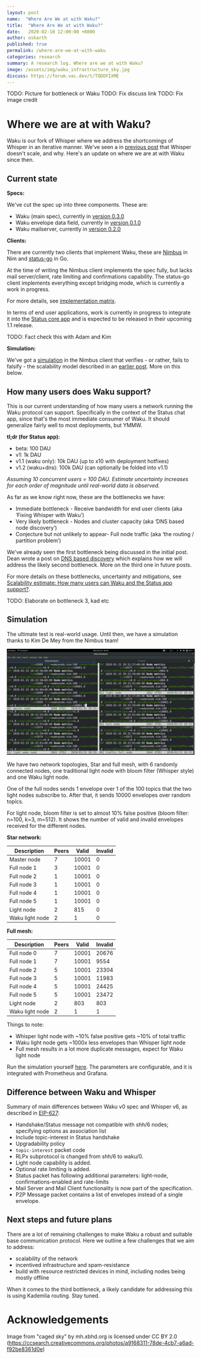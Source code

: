 ```yaml
---
layout: post
name:  "Where Are We at with Waku?"
title:  "Where Are We at with Waku?"
date:   2020-02-10 12:00:00 +0800
author: oskarth
published: true
permalink: /where-are-we-at-with-waku
categories: research
summary: A research log. Where are we at with Waku?
image: /assets/img/waku_infrastructure_sky.jpg
discuss: https://forum.vac.dev/t/TODOFIXME
---
```


TODO: Picture for bottleneck or Waku
TODO: Fix discuss link
TODO: Fix image credit

# Where we are at with Waku?

Waku is our fork of Whisper where we address the shortcomings of Whisper in an iterative manner. We've seen a in [previous post](https://vac.dev/fixing-whisper-with-waku) that Whisper doesn't scale, and why. Here's an update on where we are at with Waku since then.

## Current state

**Specs:**

We've cut the spec up into three components. These are:

- Waku (main spec), currently in [version 0.3.0](https://specs.vac.dev/waku/waku.html)
- Waku envelope data field, currently in [version 0.1.0](https://specs.vac.dev/waku/envelope-data-format.html)
- Waku mailserver, currently in [version 0.2.0](https://specs.vac.dev/waku/mailserver.html)

**Clients:**

There are currently two clients that implement Waku, these are [Nimbus](https://github.com/status-im/nimbus/tree/master/waku) in Nim and [status-go](https://github.com/status-im/status-go) in Go.

At the time of writing the Nimbus client implements the spec fully, but lacks mail server/client, rate limiting and confirmations capability. The status-go client implements everything except bridging mode, which is currently a work in progress.

For more details, see [implementation matrix](https://specs.vac.dev/waku/waku.html#appendix-b-implementation-notes).

In terms of end user applications, work is currently in progress to integrate it into the [Status core app](https://github.com/status-im/status-react/pull/9949) and is expected to be released in their upcoming 1.1 release.

TODO: Fact check this with Adam and Kim

**Simulation:**

We've got a [simulation](https://github.com/status-im/nimbus/tree/master/waku#testing-waku-protocol) in the Nimbus client that verifies - or rather, fails to falsify - the scalability model described in an [earlier post](https://vac.dev/fixing-whisper-with-waku). More on this below.

## How many users does Waku support?

This is our current understanding of how many users a network running the Waku protocol can support. Specifically in the context of the Status chat app, since that's the most immediate consumer of Waku. It should generalize fairly well to most deployments, but YMMW.

**tl;dr (for Status app):**
- beta: 100 DAU
- v1: 1k DAU
- v1.1 (waku only): 10k DAU (up to x10 with deployment hotfixes)
- v1.2 (waku+dns): 100k DAU (can optionally be folded into v1.1)

*Assuming 10 concurrent users = 100 DAU. Estimate uncertainty increases for each order of magnitude until real-world data is observed.*

As far as we know right now, these are the bottlenecks we have:

- Immediate bottleneck - Receive bandwidth for end user clients (aka ‘Fixing Whisper with Waku’)
- Very likely bottleneck - Nodes and cluster capacity (aka ‘DNS based node discovery’)
- Conjecture but not unlikely to appear- Full node traffic (aka ‘the routing / partition problem’)

We've already seen the first bottleneck being discussed in the initial post. Dean wrote a post on [DNS based discovery](https://vac.dev/dns-based-discovery) which explains how we will address the likely second bottleneck. More on the third one in future posts.

For more details on these bottlenecks, uncertainty and mitigations, see [Scalability estimate: How many users can Waku and the Status app support?](https://discuss.status.im/t/scalability-estimate-how-many-users-can-waku-and-the-status-app-support/1514).

TODO: Elaborate on bottleneck 3, kad etc

## Simulation

The ultimate test is real-world usage. Until then, we have a simulation thanks to Kim De Mey from the Nimbus team!

![](assets/img/waku_simulation.jpeg)

We have two network topologies, Star and full mesh, with 6 randomly connected nodes, one traditional light node with bloom filter (Whisper style) and one Waku light node.

One of the full nodes sends 1 envelope over 1 of the 100 topics that the two light nodes subscribe to. After that, it sends 10000 envelopes over random topics.

For light node, bloom filter is set to almost 10% false positive (bloom filter: n=100, k=3, m=512). It shows the number of valid and invalid envelopes received for the different nodes.

**Star network:**

| Description     | Peers | Valid | Invalid |
|-----------------|-------|-------|---------|
| Master node     |     7 | 10001 |       0 |
| Full node 1     |     3 | 10001 |       0 |
| Full node 2     |     1 | 10001 |       0 |
| Full node 3     |     1 | 10001 |       0 |
| Full node 4     |     1 | 10001 |       0 |
| Full node 5     |     1 | 10001 |       0 |
| Light node      |     2 |   815 |       0 |
| Waku light node |     2 |     1 |       0 |

**Full mesh:**

| Description     | Peers | Valid | Invalid |
|-----------------|-------|-------|---------|
| Full node 0     |     7 | 10001 |   20676 |
| Full node 1     |     7 | 10001 |    9554 |
| Full node 2     |     5 | 10001 |   23304 |
| Full node 3     |     5 | 10001 |   11983 |
| Full node 4     |     5 | 10001 |   24425 |
| Full node 5     |     5 | 10001 |   23472 |
| Light node      |     2 |   803 |     803 |
| Waku light node |     2 |     1 |       1 |

Things to note:
- Whisper light node with ~10% false positive gets ~10% of total traffic
- Waku light node gets ~1000x less envelopes than Whisper light node
- Full mesh results in a lot more duplicate messages, expect for Waku light node

Run the simulation yourself [here](https://github.com/status-im/nimbus/tree/master/waku#testing-waku-protocol). The parameters are configurable, and it is integrated with Prometheus and Grafana.

## Difference between Waku and Whisper

Summary of main differences between Waku v0 spec and Whisper v6, as described in [EIP-627](https://eips.ethereum.org/EIPS/eip-627):

- Handshake/Status message not compatible with shh/6 nodes; specifying options as association list
- Include topic-interest in Status handshake
- Upgradability policy
- `topic-interest` packet code
- RLPx subprotocol is changed from shh/6 to waku/0.
- Light node capability is added.
- Optional rate limiting is added.
- Status packet has following additional parameters: light-node, confirmations-enabled and rate-limits
- Mail Server and Mail Client functionality is now part of the specification.
- P2P Message packet contains a list of envelopes instead of a single envelope.

## Next steps and future plans

There are a lot of remaining challenges to make Waku a robust and suitable base
communication protocol. Here we outline a few challenges that we aim to address:

- scalability of the network
- incentived infrastructure and spam-resistance
- build with resource restricted devices in mind, including nodes being mostly offline

When it comes to the third bottleneck, a likely candidate for addressing this
is using Kademlia routing. Stay tuned.

# Acknowledgements

Image from "caged sky" by mh.xbhd.org is licensed under CC BY 2.0 (https://ccsearch.creativecommons.org/photos/a9168311-78de-4cb7-a6ad-f92be8361d0e)
